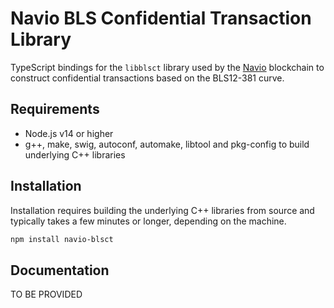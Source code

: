 # Navio BLS Confidential Transaction Library

TypeScript bindings for the `libblsct` library used by the [Navio](https://nav.io/) blockchain to construct confidential transactions based on the BLS12-381 curve.

## Requirements
- Node.js v14 or higher
- g++, make, swig, autoconf, automake, libtool and pkg-config to build underlying C++ libraries

## Installation
Installation requires building the underlying C++ libraries from source and typically takes a few minutes or longer, depending on the machine.

```bash
npm install navio-blsct
```

## Documentation
TO BE PROVIDED
